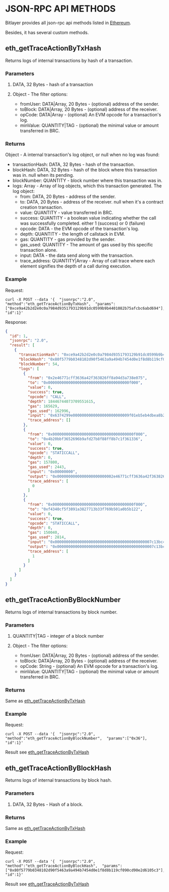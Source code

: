 
# JSON-RPC API METHODS

Bitlayer provides all json-rpc api methods listed in [Ethereum](https://ethereum.org/developers/docs/apis/json-rpc#json-rpc-methods). 

Besides, it has several custom methods.

## eth_getTraceActionByTxHash
Returns logs of internal transactions by hash of a transaction.

### Parameters

1. DATA, 32 Bytes - hash of a transaction

2. Object - The filter options:
   * fromUser: DATA|Array, 20 Bytes - (optional) address of the sender.
   * toBlock: DATA|Array, 20 Bytes - (optional) address of the receiver.
   * opCode: DATA|Array - (optional) An EVM opcode for a transaction's log.
   * minValue: QUANTITY|TAG - (optional) the minimal value or amount transferred in BRC.

### Returns

Object - A internal transaction's log object, or null when no log was found:

* transactionHash: DATA, 32 Bytes - hash of the transaction.
* blockHash: DATA, 32 Bytes - hash of the block where this transaction was in. null when its pending.
* blockNumber: QUANTITY - block number where this transaction was in.
* logs: Array - Array of log objects, which this transaction generated. The log object:
  * from: DATA, 20 Bytes - address of the sender.
  * to: DATA, 20 Bytes - address of the receiver. null when it's a contract creation transaction.
  * value: QUANTITY - value transferred in BRC.
  * success: QUANTITY - a boolean value indicating whether the call was successfully completed. either 1 (success) or 0 (failure)
  * opcode: DATA - the EVM opcode of the transaction's log.
  * depth: QUANTITY - the length of callstack in EVM.
  * gas: QUANTITY - gas provided by the sender.
  * gas_used: QUANTITY - The amount of gas used by this specific transaction alone.
  * input: DATA - the data send along with the transaction.
  * trace_address: QUANTITY|Array - Array of call trace where each element signifies the depth of a call during execution.

### Example

Request:
```shell
curl -X POST --data '{  "jsonrpc":"2.0",  "method":"eth_getTraceActionByTxHash",  "params":["0xce9a42b2d2e0c0a7984d9351793129b91dc0599b9b4401082b75afcbc6abd694"], "id":1}'
```
Response:
```json
{
  "id": 1,
  "jsonrpc": "2.0",
  "result": [
    {
      "transactionHash": "0xce9a42b2d2e0c0a7984d9351793129b91dc0599b9b4401082b75afcbc6abd694",
      "blockHash": "0x80f5779b0348102d90f5463a9a494b7454d0e1f8d8b119cf090cd90e2d6105c3",
      "blockNumber": 54,
      "logs": [
        {
          "from": "0x2e46771cff3636a42f363826ff8a94d3a738e075",
          "to": "0x000000000000000000000000000000000000f000",
          "value": 0,
          "success": true,
          "opcode": "CALL",
          "depth": 18446744073709551615,
          "gas": 165629,
          "gas_used": 162996,
          "input": "0x6374299e0000000000000000000000009f01eb5eb4dbea8b2cecc679050819990ab68a1a000000000000000000000000000000000000000000295be96e64066972000000",
          "trace_address": []
        },
        {
          "from": "0x000000000000000000000000000000000000f000",
          "to": "0x4b20bbf3652696b9afd27b8f88ff8b7c1f361336",
          "value": 0,
          "success": true,
          "opcode": "STATICCALL",
          "depth": 0,
          "gas": 157800,
          "gas_used": 2443,
          "input": "0x00000000",
          "output": "0x0000000000000000000000002e46771cff3636a42f363826ff8a94d3a738e075",
          "trace_address": [
            0
          ]
        },
        {
          "from": "0x000000000000000000000000000000000000f000",
          "to": "0xf4340cf5f3891a3827713b33f769b501a0b5b122",
          "value": 0,
          "success": true,
          "opcode": "STATICCALL",
          "depth": 0,
          "gas": 150040,
          "gas_used": 2814,
          "input": "0x0000000000000000000000000000000000000000007c13bc4b2c133c560000000000000000000000000000000000000000000000007c13bc4b2c133c5600000000000000",
          "output": "0x0000000000000000000000000000000000000000007c13bc4b2c133c56000000",
          "trace_address": [
            1
          ]
        }
      ]
    }
  ]
}
```


## eth_getTraceActionByBlockNumber
Returns logs of internal transactions by block number.

### Parameters
1. QUANTITY|TAG - integer of a block number


2. Object - The filter options:
   * fromUser: DATA|Array, 20 Bytes - (optional) address of the sender.
   * toBlock: DATA|Array, 20 Bytes - (optional) address of the receiver.
   * opCode: String - (optional) An EVM opcode for a transaction's log.
   * minValue: QUANTITY|TAG - (optional) the minimal value or amount transferred in BRC.

### Returns
Same as [eth_getTraceActionByTxHash](#returns)

### Example
Request:
```shell
curl -X POST --data '{  "jsonrpc":"2.0",  "method":"eth_getTraceActionByBlockNumber",  "params":["0x36"],  "id":1}'
```

Result see [eth_getTraceActionByTxHash](#example)


## eth_getTraceActionByBlockHash
Returns logs of internal transactions by block hash.

### Parameters
1. DATA, 32 Bytes - Hash of a block.

### Returns
Same as [eth_getTraceActionByTxHash](#returns)

### Example
Request:
```shell
curl -X POST --data '{  "jsonrpc":"2.0",  "method":"eth_getTraceActionByBlockHash",  "params":["0x80f5779b0348102d90f5463a9a494b7454d0e1f8d8b119cf090cd90e2d6105c3"],  "id":1}'
```

Result see [eth_getTraceActionByTxHash](#example)
